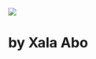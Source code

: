 ![](https://images-ext-2.https://cdn.discordapp.com/banners/693104143405023303/256202b10a6d51398697140107ab0242.jpg)
# by Xala Abo
